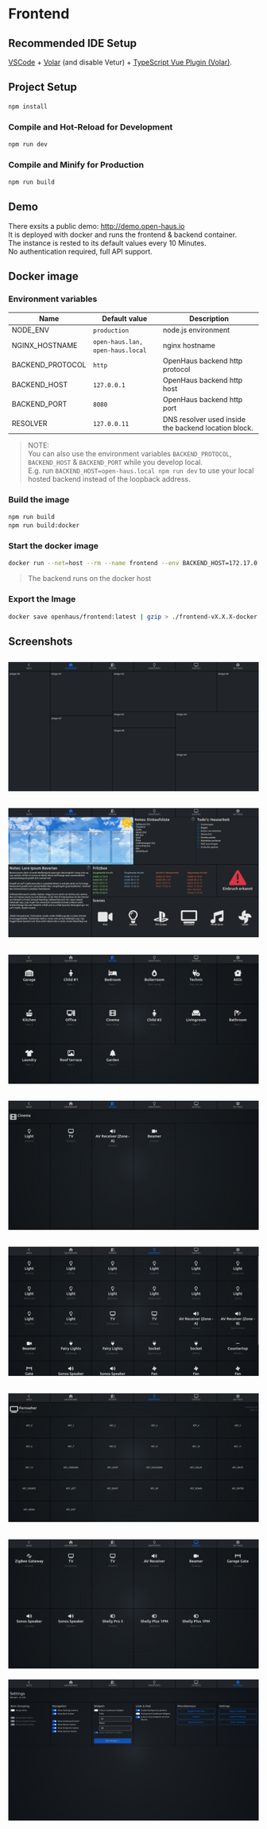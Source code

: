 # Frontend

## Recommended IDE Setup

[VSCode](https://code.visualstudio.com/) + [Volar](https://marketplace.visualstudio.com/items?itemName=johnsoncodehk.volar) (and disable Vetur) + [TypeScript Vue Plugin (Volar)](https://marketplace.visualstudio.com/items?itemName=johnsoncodehk.vscode-typescript-vue-plugin).

## Project Setup

```sh
npm install
```

### Compile and Hot-Reload for Development

```sh
npm run dev
```

### Compile and Minify for Production

```sh
npm run build
```

## Demo
There exsits a public demo: http://demo.open-haus.io<br />
It is deployed with docker and runs the frontend & backend container.<br />
The instance is rested to its default values every 10 Minutes.<br />
No authentication required, full API support.


## Docker image

### Environment variables
| Name             | Default value                    | Description                                          |
| ---------------- | -------------------------------- | ---------------------------------------------------- |
| NODE_ENV         | `production`                     | node.js environment                                  |
| NGINX_HOSTNAME   | `open-haus.lan, open-haus.local` | nginx hostname                                       |
| BACKEND_PROTOCOL | `http`                           | OpenHaus backend http protocol                       |
| BACKEND_HOST     | `127.0.0.1`                      | OpenHaus backend http host                           |
| BACKEND_PORT     | `8080`                           | OpenHaus backend http port                           |
| RESOLVER         | `127.0.0.11`                     | DNS resolver used inside the backend location block. |

> NOTE:<br />
> You can also use the environment variables `BACKEND_PROTOCOL`, `BACKEND_HOST` & `BACKEND_PORT` while you develop local.<br />
> E.g. run `BACKEND_HOST=open-haus.local npm run dev` to use your local hosted backend instead of the loopback address.

### Build the image
```sh
npm run build
npm run build:docker
```

### Start the docker image
```sh
docker run --net=host --rm --name frontend --env BACKEND_HOST=172.17.0.1 openhaus/frontend:latest
```
> The backend runs on the docker host

### Export the Image
```sh
docker save openhaus/frontend:latest | gzip > ./frontend-vX.X.X-docker.tgz
```

## Screenshots
![Dashboard](./docs/img/dashboard.png)
--
![Dashboard-Widgets](./docs/img/dashboard-widgets.png)
--
![Rooms](./docs/img/rooms.png)
--
![Room-Infobar](./docs/img/room-infobar.png)
--
![Endpoints](./docs/img/endpoints.png)
--
![EndpointInfobar](./docs/img/endpoint-infobar.png)
--
![Devices](./docs/img/devices.png)
--
![Devices](./docs/img/settings.png)
<br /><br />
